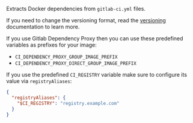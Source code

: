 Extracts Docker dependencies from `gitlab-ci.yml` files.

If you need to change the versioning format, read the [versioning](https://docs.renovatebot.com/modules/versioning/) documentation to learn more.

If you use Gitlab Dependency Proxy then you can use these predefined variables as prefixes for your image:

- `CI_DEPENDENCY_PROXY_GROUP_IMAGE_PREFIX`
- `CI_DEPENDENCY_PROXY_DIRECT_GROUP_IMAGE_PREFIX`

If you use the predefined `CI_REGISTRY` variable make sure to configure its value via `registryAliases`:

```json
{
  "registryAliases": {
    "$CI_REGISTRY": "registry.example.com"
  }
}
```
